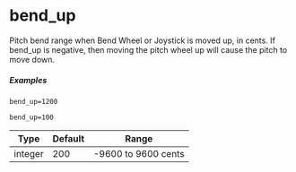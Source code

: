 ---
---
# bend_up

Pitch bend range when Bend Wheel or Joystick is moved up, in cents. If bend_up
is negative, then moving the pitch wheel up will cause the pitch to move down.

##### Examples

```
bend_up=1200

bend_up=100
```

| Type    | Default | Range               |
| ---     | ---     | ---                 |
| integer | 200     | -9600 to 9600 cents |
